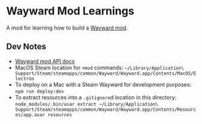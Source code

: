 # Wayward Mod Learnings

A mod for learning how to build a [Wayward mod](https://github.com/WaywardGame/types/wiki/Prerequisites).

## Dev Notes

* [Wayward mod API docs](https://waywardgame.github.io/index.html)
* MacOS Steam location for `+mod` commands: `~/Library/Application\ Support/Steam/steamapps/common/Wayward/Wayward.app/Contents/MacOS/Electron`
* To deploy on a Mac with a Steam Wayward for development purposes: `npm run deploy:dev`
* To extract resources into a `.gitignore`d location in this directory: `node_modules/.bin/asar extract ~/Library/Application\ Support/Steam/steamapps/common/Wayward/Wayward.app/Contents/Resources/app.asar resources`
